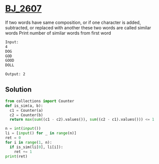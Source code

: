 # [BJ_2607](https://acmicpc.net/problem/2607)

If two words have same composition, or if one character is added, subtracted, or replaced with another
these two words are called similar words
Print number of similar words from first word

```txt
Input:
4
DOG
GOD
GOOD
DOLL

Output: 2
```

## Solution

```py
from collections import Counter
def is_sim(a, b):
  c1 = Counter(a)
  c2 = Counter(b)
  return max(sum((c1 - c2).values()), sum((c2 - c1).values())) <= 1

n = int(input())
li = [input() for _ in range(n)]
ret = 0
for i in range(1, n):
  if is_sim(li[0], li[i]):
    ret += 1
print(ret)
```
